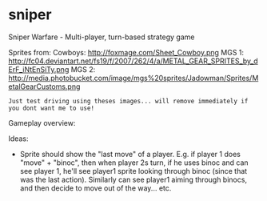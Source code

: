 sniper
======

Sniper Warfare - Multi-player, turn-based strategy game


Sprites from:
	Cowboys: http://foxmage.com/Sheet_Cowboy.png
	MGS 1: http://fc04.deviantart.net/fs19/f/2007/262/4/a/METAL_GEAR_SPRITES_by_dErF_iNtEnSiTy.png
	MGS 2: http://media.photobucket.com/image/mgs%20sprites/Jadowman/Sprites/MetalGearCustoms.png
	
	Just test driving using theses images... will remove immediately if you dont want me to use!


Gameplay overview:




Ideas:
- Sprite should show the "last move" of a player. E.g. if player 1 does "move" + "binoc", then when player 2s turn, if he uses binoc and can see player 1, he'll see player1 sprite looking through binoc (since that was the last action). Similarly can see player1 aiming through binocs, and then decide to move out of the way... etc.
